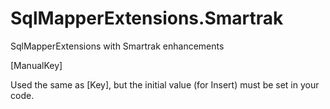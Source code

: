 # SqlMapperExtensions.Smartrak
SqlMapperExtensions with Smartrak enhancements


[ManualKey]

Used the same as [Key], but the initial value (for Insert) must be set in your code.